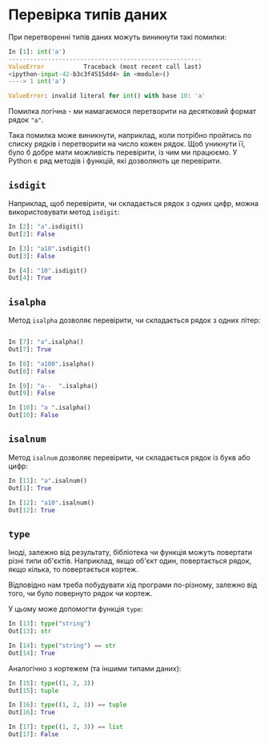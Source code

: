 # Перевірка типів даних

При перетворенні типів даних можуть виникнути такі помилки:

```python
In [1]: int('a')
------------------------------------------------------
ValueError           Traceback (most recent call last)
<ipython-input-42-b3c3f4515dd4> in <module>()
----> 1 int('a')

ValueError: invalid literal for int() with base 10: 'a'
```

Помилка логічна - ми намагаємося перетворити на десятковий формат рядок ``"a"``.

Така помилка може виникнути, наприклад, коли потрібно пройтись по списку рядків
і перетворити на число кожен рядок.
Щоб уникнути її, було б добре мати можливість перевірити, із чим ми працюємо.
У Python є ряд методів і функцій, які дозволяють це перевірити.


## ``isdigit``

Наприклад, щоб перевірити, чи складається рядок з одних цифр, можна
використовувати метод ``isdigit``:

```python
In [2]: "a".isdigit()
Out[2]: False

In [3]: "a10".isdigit()
Out[3]: False

In [4]: "10".isdigit()
Out[4]: True
```


## ``isalpha``

Метод ``isalpha`` дозволяє перевірити, чи складається рядок з одних літер:

```python

In [7]: "a".isalpha()
Out[7]: True

In [8]: "a100".isalpha()
Out[8]: False

In [9]: "a--  ".isalpha()
Out[9]: False

In [10]: "a ".isalpha()
Out[10]: False
```

## ``isalnum``

Метод ``isalnum`` дозволяє перевірити, чи складається рядок із букв або цифр:

```python
In [11]: "a".isalnum()
Out[1]: True

In [12]: "a10".isalnum()
Out[12]: True
```

## ``type``

Іноді, залежно від результату, бібліотека чи функція можуть повертати різні
типи об'єктів. Наприклад, якщо об'єкт один, повертається рядок, якщо кілька, то
повертається кортеж.

Відповідно нам треба побудувати хід програми по-різному, залежно від того, чи було
повернуто рядок чи кортеж.

У цьому може допомогти функція ``type``:

```python
In [13]: type("string")
Out[13]: str

In [14]: type("string") == str
Out[14]: True
```

Аналогічно з кортежем (та іншими типами даних):

```python
In [15]: type((1, 2, 3))
Out[15]: tuple

In [16]: type((1, 2, 3)) == tuple
Out[16]: True

In [17]: type((1, 2, 3)) == list
Out[17]: False
```

